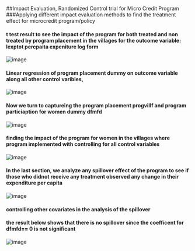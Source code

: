 ##Impact Evaluation, Randomized Control trial for Micro Credit Program
###Applying different impact evaluation methods to find the treatment effect for microcredit program/policy
#### t test result to see the impact of the program for both treated and non treated by program placement in the villages for the outcome variable: lexptot  percpaita expeniture log form 
![image](https://github.com/mshirzad414/Impact-Evaluation-Micro-Credit-Program/assets/140922484/8de4b926-fd7e-4607-9eee-23497d12a4c1)

#### Linear regression of program placement dummy on outcome variable along all other control varibles, 

![image](https://github.com/mshirzad414/Impact-Evaluation-Micro-Credit-Program/assets/140922484/5799eb48-9fd9-48a2-831e-e783a0ad7fb0)

#### Now we turn to captureing the program placement progvillf and program particiaption for women dummy dfmfd 
![image](https://github.com/mshirzad414/Impact-Evaluation-Micro-Credit-Program/assets/140922484/40671f56-3ed5-45ce-88b7-0ea7f6d49a19)

#### finding the impact of the program for women in the villages where program implemented with controlling for all control variables
![image](https://github.com/mshirzad414/Impact-Evaluation-Micro-Credit-Program/assets/140922484/aeff1c72-84e1-45e7-847b-70041bccc589)

#### In the last section, we analyze any spillover effect of the program  to see if those who didnot receive any treatment observed any change in their expenditure per capita
![image](https://github.com/mshirzad414/Impact-Evaluation-Micro-Credit-Program/assets/140922484/ddf68e54-fe43-45df-97fd-aa35d9b3effc)

#### controlling other covariates in the analysis of the spillover
#### the result below shows that there is no spillover since the coefficent for dfmfd== 0 is not significant
![image](https://github.com/mshirzad414/Impact-Evaluation-Micro-Credit-Program/assets/140922484/b53532a4-f285-41bd-a291-9a6c741b310a)
